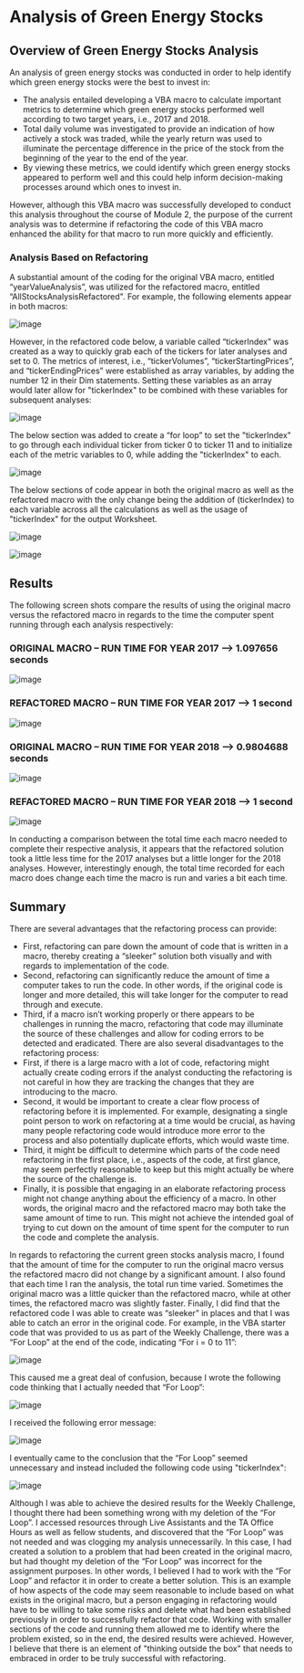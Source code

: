 
# Analysis of Green Energy Stocks

## Overview of Green Energy Stocks Analysis

An analysis of green energy stocks was conducted in order to help identify which green energy stocks were the best to invest in:
* The analysis entailed developing a VBA macro to calculate important metrics to determine which green energy stocks performed well according to two target years, i.e., 2017 and 2018. 
* Total daily volume was investigated to provide an indication of how actively a stock was traded, while the yearly return was used to illuminate the percentage difference in the price of the stock from the beginning of the year to the end of the year. 
* By viewing these metrics, we could identify which green energy stocks appeared to perform well and this could help inform decision-making processes around which ones to invest in. 

However, although this VBA macro was successfully developed to conduct this analysis throughout the course of Module 2, the purpose of the current analysis was to determine if refactoring the code of this VBA macro enhanced the ability for that macro to run more quickly and efficiently. 

### Analysis Based on Refactoring

A substantial amount of the coding for the original VBA macro, entitled “yearValueAnalysis”, was utilized for the refactored macro, entitled “AllStocksAnalysisRefactored". For example, the following elements appear in both macros:

![image](https://user-images.githubusercontent.com/85533099/131233173-c0afca8f-b9f4-4d67-9f8e-7ca0a0867e56.png)

However, in the refactored code below, a variable called “tickerIndex” was created as a way to quickly grab each of the tickers for later analyses and set to 0. The metrics of interest, i.e., “tickerVolumes”, “tickerStartingPrices”, and “tickerEndingPrices” were established as array variables, by adding the number 12 in their Dim statements. Setting these variables as an array would later allow for "tickerIndex" to be combined with these variables for subsequent analyses:

![image](https://user-images.githubusercontent.com/85533099/131233070-6aaa17f2-4fa8-4aac-82cd-3bbf78659157.png)

The below section was added to create a “for loop” to set the "tickerIndex" to go through each individual ticker from ticker 0 to ticker 11 and to initialize each of the metric variables to 0, while adding the "tickerIndex" to each. 

![image](https://user-images.githubusercontent.com/85533099/131233077-7129bb9c-e0c8-474e-b428-f95705488ef0.png)

The below sections of code appear in both the original macro as well as the refactored macro with the only change being the addition of (tickerIndex) to each variable across all the calculations as well as the usage of "tickerIndex" for the output Worksheet.  

![image](https://user-images.githubusercontent.com/85533099/131233085-6ed120fc-2e42-4e39-868d-f864423cb3ef.png)

![image](https://user-images.githubusercontent.com/85533099/131233089-e4472048-2780-4627-a621-86b85db0cb6d.png)

## Results

The following screen shots compare the results of using the original macro versus the refactored macro in regards to the time the computer spent running through each analysis respectively:

### ORIGINAL MACRO – RUN TIME FOR YEAR 2017 --> 1.097656 seconds

![image](https://user-images.githubusercontent.com/85533099/131233092-4849695a-15e6-4fe4-9013-3a626c633e86.png)

### REFACTORED MACRO – RUN TIME FOR YEAR 2017 --> 1 second

![image](https://user-images.githubusercontent.com/85533099/131233098-6572ce18-30d5-448b-8996-a0fb8ca33315.png)

### ORIGINAL MACRO – RUN TIME FOR YEAR 2018 --> 0.9804688 seconds

![image](https://user-images.githubusercontent.com/85533099/131233099-6b52f469-5461-45c7-b0dc-8783f7553fd6.png)

### REFACTORED MACRO – RUN TIME FOR YEAR 2018 --> 1 second

![image](https://user-images.githubusercontent.com/85533099/131233104-6562ab11-3e65-417a-a7af-14275f895a4e.png)

In conducting a comparison between the total time each macro needed to complete their respective analysis, it appears that the refactored solution took a little less time for the 2017 analyses but a little longer for the 2018 analyses. However, interestingly enough, the total time recorded for each macro does change each time the macro is run and varies a bit each time. 

## Summary
There are several advantages that the refactoring process can provide:
* First, refactoring can pare down the amount of code that is written in a macro, thereby creating a “sleeker” solution both visually and with regards to implementation of the code. 
* Second, refactoring can significantly reduce the amount of time a computer takes to run the code. In other words, if the original code is longer and more detailed, this will take longer for the computer to read through and execute. 
* Third, if a macro isn’t working properly or there appears to be challenges in running the macro, refactoring that code may illuminate the source of these challenges and allow for coding errors to be detected and eradicated. 
There are also several disadvantages to the refactoring process: 
* First, if there is a large macro with a lot of code, refactoring might actually create coding errors if the analyst conducting the refactoring is not careful in how they are tracking the changes that they are introducing to the macro. 
* Second, it would be important to create a clear flow process of refactoring before it is implemented. For example, designating a single point person to work on refactoring at a time would be crucial, as having many people refactoring code would introduce more error to the process and also potentially duplicate efforts, which would waste time. 
* Third, it might be difficult to determine which parts of the code need refactoring in the first place, i.e., aspects of the code, at first glance, may seem perfectly reasonable to keep but this might actually be where the source of the challenge is. 
* Finally, it is possible that engaging in an elaborate refactoring process might not change anything about the efficiency of a macro. In other words, the original macro and the refactored macro may both take the same amount of time to run. This might not achieve the intended goal of trying to cut down on the amount of time spent for the computer to run the code and complete the analysis.  

In regards to refactoring the current green stocks analysis macro, I found that the amount of time for the computer to run the original macro versus the refactored macro did not change by a significant amount. I also found that each time I ran the analysis, the total run time varied. Sometimes the original macro was a little quicker than the refactored macro, while at other times, the refactored macro was slightly faster. Finally, I did find that the refactored code I was able to create was “sleeker” in places and that I was able to catch an error in the original code. For example, in the VBA starter code that was provided to us as part of the Weekly Challenge, there was a “For Loop” at the end of the code, indicating “For i = 0 to 11”:

![image](https://user-images.githubusercontent.com/85533099/131233108-5bd5c952-ec25-42a2-9e6a-2bda7a37f785.png)

 This caused me a great deal of confusion, because I wrote the following code thinking that I actually needed that “For Loop”:

![image](https://user-images.githubusercontent.com/85533099/131233111-defffc6f-ce16-4a0b-8422-e3713435cd9d.png)

I received the following error message:
 
![image](https://user-images.githubusercontent.com/85533099/131233114-199795ff-290d-4c0c-9322-4014c5d2a2f1.png)

I eventually came to the conclusion that the “For Loop” seemed unnecessary and instead included the following code using "tickerIndex":

![image](https://user-images.githubusercontent.com/85533099/131233119-7d25ac2a-830d-42a1-b7d2-40921249e842.png)

Although I was able to achieve the desired results for the Weekly Challenge, I thought there had been something wrong with my deletion of the “For Loop”. I accessed resources through Live Assistants and the TA Office Hours as well as fellow students, and discovered that the “For Loop” was not needed and was clogging my analysis unnecessarily. In this case, I had created a solution to a problem that had been created in the original macro, but had thought my deletion of the “For Loop” was incorrect for the assignment purposes. In other words, I believed I had to work with the “For Loop” and refactor it in order to create a better solution. This is an example of how aspects of the code may seem reasonable to include based on what exists in the original macro, but a person engaging in refactoring would have to be willing to take some risks and delete what had been established previously in order to successfully refactor that code. Working with smaller sections of the code and running them allowed me to identify where the problem existed, so in the end, the desired results were achieved. However, I believe that there is an element of "thinking outside the box" that needs to embraced in order to be truly successful with refactoring.
